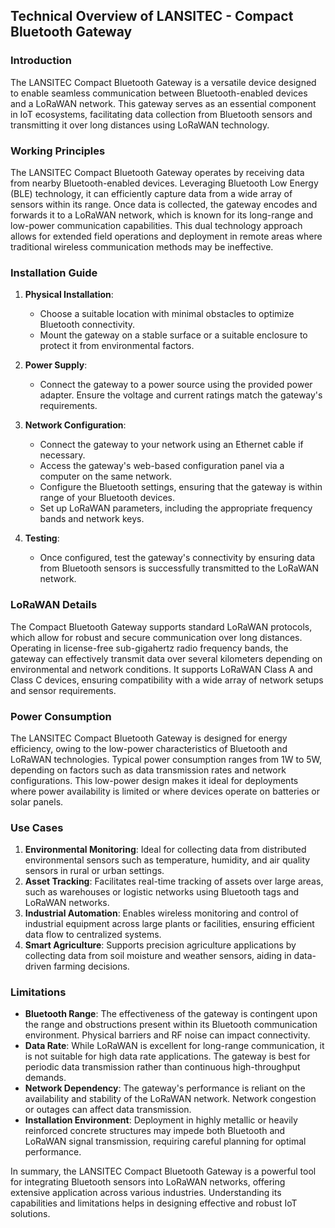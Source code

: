 ## Technical Overview of LANSITEC - Compact Bluetooth Gateway

### Introduction
The LANSITEC Compact Bluetooth Gateway is a versatile device designed to enable seamless communication between Bluetooth-enabled devices and a LoRaWAN network. This gateway serves as an essential component in IoT ecosystems, facilitating data collection from Bluetooth sensors and transmitting it over long distances using LoRaWAN technology.

### Working Principles
The LANSITEC Compact Bluetooth Gateway operates by receiving data from nearby Bluetooth-enabled devices. Leveraging Bluetooth Low Energy (BLE) technology, it can efficiently capture data from a wide array of sensors within its range. Once data is collected, the gateway encodes and forwards it to a LoRaWAN network, which is known for its long-range and low-power communication capabilities. This dual technology approach allows for extended field operations and deployment in remote areas where traditional wireless communication methods may be ineffective.

### Installation Guide
1. **Physical Installation**:
   - Choose a suitable location with minimal obstacles to optimize Bluetooth connectivity.
   - Mount the gateway on a stable surface or a suitable enclosure to protect it from environmental factors.

2. **Power Supply**:
   - Connect the gateway to a power source using the provided power adapter. Ensure the voltage and current ratings match the gateway's requirements.

3. **Network Configuration**:
   - Connect the gateway to your network using an Ethernet cable if necessary.
   - Access the gateway's web-based configuration panel via a computer on the same network.
   - Configure the Bluetooth settings, ensuring that the gateway is within range of your Bluetooth devices.
   - Set up LoRaWAN parameters, including the appropriate frequency bands and network keys.

4. **Testing**:
   - Once configured, test the gateway's connectivity by ensuring data from Bluetooth sensors is successfully transmitted to the LoRaWAN network.

### LoRaWAN Details
The Compact Bluetooth Gateway supports standard LoRaWAN protocols, which allow for robust and secure communication over long distances. Operating in license-free sub-gigahertz radio frequency bands, the gateway can effectively transmit data over several kilometers depending on environmental and network conditions. It supports LoRaWAN Class A and Class C devices, ensuring compatibility with a wide array of network setups and sensor requirements.

### Power Consumption
The LANSITEC Compact Bluetooth Gateway is designed for energy efficiency, owing to the low-power characteristics of Bluetooth and LoRaWAN technologies. Typical power consumption ranges from 1W to 5W, depending on factors such as data transmission rates and network configurations. This low-power design makes it ideal for deployments where power availability is limited or where devices operate on batteries or solar panels.

### Use Cases
1. **Environmental Monitoring**: Ideal for collecting data from distributed environmental sensors such as temperature, humidity, and air quality sensors in rural or urban settings.
2. **Asset Tracking**: Facilitates real-time tracking of assets over large areas, such as warehouses or logistic networks using Bluetooth tags and LoRaWAN networks.
3. **Industrial Automation**: Enables wireless monitoring and control of industrial equipment across large plants or facilities, ensuring efficient data flow to centralized systems.
4. **Smart Agriculture**: Supports precision agriculture applications by collecting data from soil moisture and weather sensors, aiding in data-driven farming decisions.

### Limitations
- **Bluetooth Range**: The effectiveness of the gateway is contingent upon the range and obstructions present within its Bluetooth communication environment. Physical barriers and RF noise can impact connectivity.
- **Data Rate**: While LoRaWAN is excellent for long-range communication, it is not suitable for high data rate applications. The gateway is best for periodic data transmission rather than continuous high-throughput demands.
- **Network Dependency**: The gateway's performance is reliant on the availability and stability of the LoRaWAN network. Network congestion or outages can affect data transmission.
- **Installation Environment**: Deployment in highly metallic or heavily reinforced concrete structures may impede both Bluetooth and LoRaWAN signal transmission, requiring careful planning for optimal performance.

In summary, the LANSITEC Compact Bluetooth Gateway is a powerful tool for integrating Bluetooth sensors into LoRaWAN networks, offering extensive application across various industries. Understanding its capabilities and limitations helps in designing effective and robust IoT solutions.